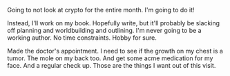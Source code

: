 Going to not look at crypto for the entire month. I'm going to do it!

Instead, I'll work on my book. Hopefully write, but it'll probably be slacking off planning and worldbuilding and outlining. I'm never going to be a working author. No time constraints. Hobby for sure.

Made the doctor's appointment. I need to see if the growth on my chest is a tumor. The mole on my back too. And get some acme medication for my face. And a regular check up. Those are the things I want out of this visit.

